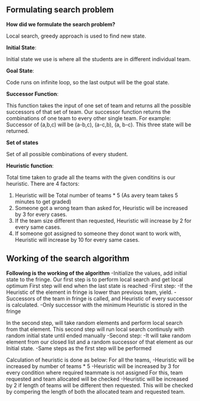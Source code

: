## Formulating search problem

**How did we formulate the search problem?**

Local search, greedy approach is used to find new state.

**Initial State**:

Initial state we use is where all the students are in different individual team.

**Goal State**:

Code runs on infinite loop, so the last output will be the goal state.

**Successor Function**:

  This function takes the input of one set of team and returns all the possible successors of that set of team. Our successor function returns the combinations of one team
to every other single team. For example: Successor of (a,b,c) will be (a-b,c), (a-c,b), (a, b-c). This three state will be returned.

**Set of states**

Set of all possible combinations of every student.

**Heuristic function**:

Total time taken to grade all the teams with the given conditins is our heuristic. There are 4 factors: 

1) Heuristic will be Total number of teams * 5 (As avery team takes 5 minutes to get graded)
2) Someone got a wrong team than  asked for, Heuristic will be increased by 3 for every cases.
3) If the team size different than requested, Heuristic will increase by 2 for every same cases.
4) If someone got assigned to someone they donot want to work with, Heuristic will increase by 10 for every same cases.

                                                                                                                         
## Working of the search algorithm
**Following is the working of the algorithm**
-Initialize the values, add initial state to the fringe.
Our first step is to perform local search and get local optimum
First step will end when the last state is reached
-First step:
  -If the Heuristic of the element in fringe is lower than previous team, yield.
  -Successors of the team in fringe is called, and Heuristic of every successor is calculated.
  -Only successor with the minimum Heuristic is stored in the fringe

In the second step, will take random elements and perform local search from that element.
This second step will run local search continusly with random initial state until ended manually
-Second step:
  -It will take random element from our closed list and a random successor of that element as our Initial state.
  -Same steps as the first step will be performed
 
 
 Calculation of heuristic is done as below:
 For all the teams,
  -Heuristic will be increased by number of teams * 5
  -Heuristic will be increased by 3 for every condition where required teammate is not assigned
    For this, team requested and team allocated will be checked
  -Heuristic will be increased by 2 if length of teams will be different then requested.
    This will be checked by compering the length of both the allocated team and requested team.
 

